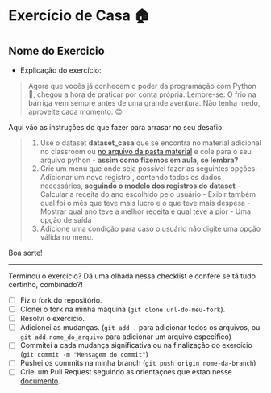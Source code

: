 # Exercício de Casa 🏠 

## Nome do Exercicio

- Explicação do exercício:  
> Agora que vocês já conhecem o poder da programação com Python 🐍, chegou a hora de praticar por conta própria. Lembre-se: O frio na barriga vem sempre antes de uma grande aventura. Não tenha medo, aproveite cada momento. 😊

Aqui vão as instruções do que fazer para arrasar no seu desafio:


> 1. Use o dataset <b>dataset_casa</b> que se encontra no material adicional no classroom ou [no arquivo da pasta material](../../material/dataset_casa.py) e cole para o seu arquivo python - <b>assim como fizemos em aula, se lembra?</b>
> 2. Crie um menu que onde seja possível fazer as seguintes opções:
    - Adicionar um novo registro , contendo todos os dados necessários, <b>seguindo o modelo dos registros do dataset</b>
    - Calcular a receita do ano escolhido pelo usuário
        - Exibir também qual foi o mês que teve mais lucro e o que teve mais despesa
    - Mostrar qual ano teve a melhor receita e qual teve a pior
    - Uma opção de saída
> 3. Adicione uma condição para caso o usuário não digite uma opção válida no menu.

Boa sorte!

---

Terminou o exercício? Dá uma olhada nessa checklist e confere se tá tudo certinho, combinado?!

- [ ] Fiz o fork do repositório.
- [ ] Clonei o fork na minha máquina (`git clone url-do-meu-fork`).
- [ ] Resolvi o exercício.
- [ ] Adicionei as mudanças. (`git add .` para adicionar todos os arquivos, ou `git add nome_do_arquivo` para adicionar um arquivo específico)
- [ ] Commitei a cada mudança significativa ou na finalização do exercício (`git commit -m "Mensagem do commit"`)
- [ ] Pushei os commits na minha branch (`git push origin nome-da-branch`)
- [ ] Criei um Pull Request seguindo as orientaçoes que estao nesse [documento](https://github.com/mflilian/repo-example/blob/main/exercicios/para-casa/instrucoes-pull-request.md).

